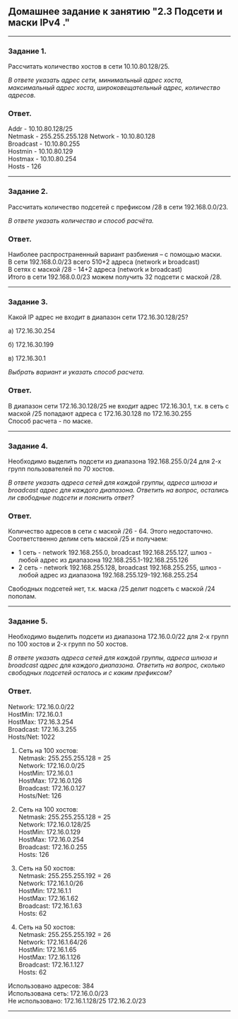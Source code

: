 ## Домашнее задание к занятию "2.3 Подсети и маски IPv4  ."  

---  

### Задание 1.

Рассчитать количество хостов в сети 10.10.80.128/25. 

*В ответе указать адрес сети, минимальный адрес хоста, максимальный адрес хоста, широковещательный адрес, количество адресов.*

### Ответ.  

Addr - 10.10.80.128/25  	
Netmask	- 255.255.255.128
Network	- 10.10.80.128  	
Broadcast - 10.10.80.255	  
Hostmin - 10.10.80.129	  
Hostmax - 10.10.80.254	  
Hosts - 126  

---  

### Задание 2.

Рассчитать количество подсетей с префиксом /28 в сети 192.168.0.0/23. 

*В ответе указать количество и способ расчёта.*

### Ответ.  

Наиболее распространенный вариант разбиения – с помощью маски.  
В сети 192.168.0.0/23 всего 510+2 адреса (network и broadcast)  
В сетях с маской /28 - 14+2 адреса (network и broadcast)  
Итого в сети 192.168.0.0/23 можем получить 32 подсети с маской /28.  

---

### Задание 3.  

Какой IP адрес не входит в диапазон сети 172.16.30.128/25? 

а) 172.16.30.254

б) 172.16.30.199

в) 172.16.30.1

*Выбрать вариант и указать способ расчета.*

### Ответ.  

В диапазон сети 172.16.30.128/25 не входит адрес 172.16.30.1, т.к. в сеть с маской /25 попадают адреса с 172.16.30.128 по 172.16.30.255    
Способ расчета - по маске.

---  

### Задание 4.

Необходимо выделить подсети из диапазона 192.168.255.0/24 для 2-х групп пользователей по 70 хостов. 

*В ответе указать адреса сетей для каждой группы, адреса шлюза и broadcast адрес для каждого диапазона. Ответить на вопрос, остались ли свободные подсети и пояснить ответ?*

### Ответ.  

Количество адресов в сети с маской /26 - 64. Этого недостаточно. Соответственно делим сеть маской /25 и получаем:  
* 1 сеть - network 192.168.255.0, broadcast 192.168.255.127, шлюз - любой адрес из диапазона 192.168.255.1-192.168.255.126  
* 2 сеть - network 192.168.255.128, broadcast 192.168.255.255, шлюз - любой адрес из диапазона 192.168.255.129-192.168.255.254  

Свободных подсетей нет, т.к. маска /25 делит подсеть с маской /24 пополам.

---

### Задание 5.

Необходимо выделить подсети из диапазона 172.16.0.0/22 для 2-х групп по 100 хостов и 2-х групп по 50 хостов. 

*В ответе указать адреса сетей для каждой группы, адреса шлюза и broadcast адрес для каждого диапазона. Ответить на вопрос, сколько свободных подсетей осталось и с каким префиксом?*

### Ответ.  

Network:   172.16.0.0/22  
HostMin:   172.16.0.1  
HostMax:   172.16.3.254  
Broadcast: 172.16.3.255  
Hosts/Net: 1022  

1. Сеть на 100 хостов:  
Netmask:   255.255.255.128 = 25   
Network:   172.16.0.0/25  
HostMin:   172.16.0.1  
HostMax:   172.16.0.126  
Broadcast: 172.16.0.127  
Hosts/Net: 126  

2. Сеть на 100 хостов:  
Netmask:   255.255.255.128 = 25  
Network:   172.16.0.128/25  
HostMin:   172.16.0.129  
HostMax:   172.16.0.254  
Broadcast: 172.16.0.255  
Hosts: 126  

3. Сеть на 50 хостов:  
Netmask:   255.255.255.192 = 26  
Network:   172.16.1.0/26  
HostMin:   172.16.1.1  
HostMax:   172.16.1.62  
Broadcast: 172.16.1.63  
Hosts: 62  

4. Сеть на 50 хостов:    
Netmask:   255.255.255.192 = 26  
Network:   172.16.1.64/26  
HostMin:   172.16.1.65  
HostMax:   172.16.1.126  
Broadcast: 172.16.1.127  
Hosts: 62  

Использовано адресов: 384  
Использована сеть: 172.16.0.0/23  
Не использовано:
172.16.1.128/25
172.16.2.0/23

---